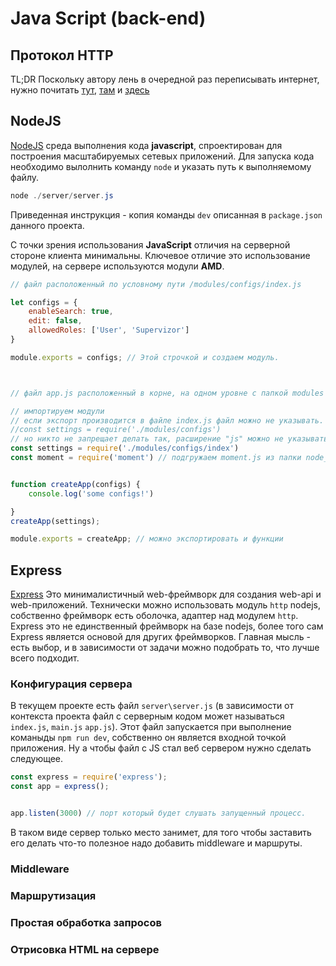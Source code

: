 # Java Script (back-end)

## Протокол HTTP

TL;DR Поскольку автору лень в очередной раз переписывать интернет, нужно почитать [тут](https://developer.mozilla.org/ru/docs/Web/HTTP/Overview), [там](https://ru.wikipedia.org/wiki/HTTP) и [здесь](https://habr.com/ru/post/215117/)

## NodeJS

[NodeJS](https://nodejs.org/ru/about/) среда выполнения кода **javascript**, спроектирован для построения масштабируемых сетевых приложений. Для запуска кода необходимо вылолнить команду `node` и указать путь к выполняемому файлу.
```powershell
node ./server/server.js 
```
Приведенная инструкция - копия команды `dev` описанная в `package.json` данного проекта.

С точки зрения использования **JavaScript** отличия на серверной стороне клиента минимальны. Ключевое отличие это использование модулей, на сервере используются модули **AMD**.

```javascript
// файл расположенный по условному пути /modules/configs/index.js

let configs = {
    enableSearch: true,
    edit: false,
    allowedRoles: ['User', 'Supervizor']
}

module.exports = configs; // Этой строчкой и создаем модуль.



// файл app.js расположенный в корне, на одном уровне с папкой modules

// импортируем модули
// если экспорт производится в файле index.js файл можно не указывать. 
//const settings = require('./modules/configs')
// но никто не запрещает делать так, расширение "js" можно не указывать. 
const settings = require('./modules/configs/index') 
const moment = require('moment') // подгружаем moment.js из папки node_modules


function createApp(configs) {
    console.log('some configs!')

}
createApp(settings);

module.exports = createApp; // можно экспортировать и функции
```
## Express

[Express](https://expressjs.com/) Это минималистичный web-фреймворк для создания web-api и web-приложений. Технически можно использовать модуль `http` nodejs, собственно фреймворк есть оболочка, адаптер над модулем `http`. Express это не единственный фреймворк на базе nodejs, более того сам Express является основой для других фреймворков. Главная мысль - есть выбор, и в зависимости от задачи можно подобрать то, что лучше всего подходит. 

### Конфигурация сервера

В текущем проекте есть файл `server\server.js` (в зависимости от контекста проекта файл с серверным кодом может называться `index.js`, `main.js` `app.js`). Этот файл запускается при выполнение команыды `npm run dev`, собственно он является входной точкой приложения. Ну а чтобы файл c JS стал веб сервером нужно сделать следующее.

```javascript
const express = require('express');
const app = express();


app.listen(3000) // порт который будет слушать запущенный процесс.
```

В таком виде сервер только место занимет, для того чтобы заставить его делать что-то полезное надо добавить middleware и маршруты.
### Middleware
### Маршрутизация 
### Простая обработка запросов
### Отрисовка HTML на сервере

